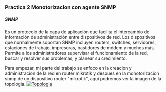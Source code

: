 ### Practica 2  Monotorizacion con agente SNMP ###
##### SNMP #####
Es un protocolo de la capa de aplicación que facilita el intercambio de información de administración entre dispositivos de red. Los dispositivos que normalmente soportan SNMP incluyen routers, switches, servidores, estaciones de trabajo, impresoras, bastidores de módem y muchos más. Permite a los administradores supervisar el funcionamiento de la red, buscar y resolver sus problemas, y planear su crecimiento.

Para empezar, mi parte del trabajo se enfoco en la creacion y administracion de la red en router mikrotik y despues en la monotorizacion snmp de un dispositivo router "mikrotik", aqui podremos ver la imagen de la topologia.
[![Topologia](https://i.gyazo.com/6645d3666addb5d7acec1a5a88f8856b.png)](https://gyazo.com/6645d3666addb5d7acec1a5a88f8856b)


